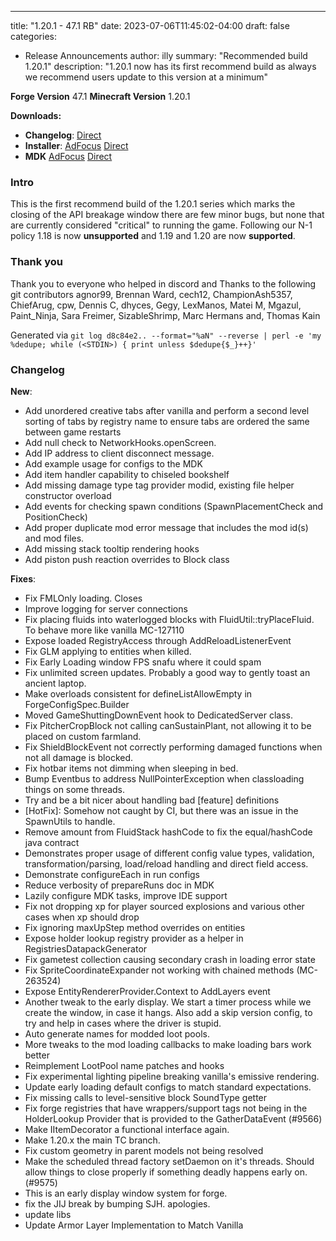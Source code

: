 ---
title: "1.20.1 - 47.1 RB"
date: 2023-07-06T11:45:02-04:00
draft: false
categories:
- Release Announcements
author: illy
summary: "Recommended build 1.20.1"
description: "1.20.1 now has its first recommend build as always we recommend users update to this version at a minimum"

**Forge Version** 47.1
**Minecraft Version** 1.20.1

**Downloads:**
* **Changelog**: [Direct](https://maven.minecraftforge.net/net/minecraftforge/forge/1.20.1-47.1.0/forge-1.20.1-47.1.0-changelog.txt)
* **Installer**: [AdFocus](https://adfoc.us/serve/sitelinks/?id=271228&url=https://maven.minecraftforge.net/net/minecraftforge/forge/1.20.1-47.1.0/forge-1.20.1-47.1.0-installer.jar) [Direct](https://maven.minecraftforge.net/net/minecraftforge/forge/1.20.1-47.1.0/forge-1.20.1-47.1.0-installer.jar)
* **MDK** [AdFocus](https://adfoc.us/serve/sitelinks/?id=271228&url=https://maven.minecraftforge.net/net/minecraftforge/forge/1.20.1-47.1.0/forge-1.20.1-47.1.0-mdk.zip) [Direct](https://maven.minecraftforge.net/net/minecraftforge/forge/1.20.1-47.1.0/forge-1.20.1-47.1.0-mdk.zip)

### Intro
This is the first recommend build of the 1.20.1 series which marks the closing of the API breakage window there are few minor bugs, but none that are currently considered "critical" to running the game. Following our N-1 policy 1.18 is now __unsupported__ and 1.19 and 1.20 are now __supported__.


### Thank you
Thank you to everyone who helped in discord
and Thanks to the following git contributors agnor99, Brennan Ward, cech12, ChampionAsh5357, ChiefArug, cpw, Dennis C, dhyces, Gegy, LexManos, Matei M, Mgazul, Paint_Ninja, Sara Freimer, SizableShrimp, Marc Hermans and, Thomas Kain

Generated via `git log d8c84e2.. --format="%aN" --reverse | perl -e 'my %dedupe; while (<STDIN>) { print unless $dedupe{$_}++}'`

### Changelog
__New__:
* Add unordered creative tabs after vanilla and perform a second level sorting of tabs by registry name to ensure tabs are ordered the same between game restarts
* Add null check to NetworkHooks.openScreen.
* Add IP address to client disconnect message.
* Add example usage for configs to the MDK
* Add item handler capability to chiseled bookshelf 
* Add missing damage type tag provider modid, existing file helper constructor overload
* Add events for checking spawn conditions (SpawnPlacementCheck and PositionCheck)
* Add proper duplicate mod error message that includes the mod id(s) and mod files.
* Add missing stack tooltip rendering hooks
* Add piston push reaction overrides to Block class

__Fixes__:
* Fix FMLOnly loading. Closes
* Improve logging for server connections
* Fix placing fluids into waterlogged blocks with FluidUtil::tryPlaceFluid. To behave more like vanilla MC-127110
* Expose loaded RegistryAccess through AddReloadListenerEvent
* Fix GLM applying to entities when killed.
* Fix Early Loading window FPS snafu where it could spam
* Fix unlimited screen updates. Probably a good way to gently toast an ancient laptop.
* Make overloads consistent for defineListAllowEmpty in ForgeConfigSpec.Builder
* Moved GameShuttingDownEvent hook to DedicatedServer class.
* Fix PitcherCropBlock not calling canSustainPlant, not allowing it to be placed on custom farmland.
* Fix ShieldBlockEvent not correctly performing damaged functions when not all damage is blocked.
* Fix hotbar items not dimming when sleeping in bed.
* Bump Eventbus to address NullPointerException when classloading things on some threads.
* Try and be a bit nicer about handling bad [feature] definitions 
* [HotFix]: Somehow not caught by CI, but there was an issue in the SpawnUtils to handle.
* Remove amount from FluidStack hashCode to fix the equal/hashCode java contract
* Demonstrates proper usage of different config value types, validation, transformation/parsing, load/reload handling and direct field access.
* Demonstrate configureEach in run configs
* Reduce verbosity of prepareRuns doc in MDK
* Lazily configure MDK tasks, improve IDE support
* Fix not dropping xp for player sourced explosions and various other cases when xp should drop
* Fix ignoring maxUpStep method overrides on entities
* Expose holder lookup registry provider as a helper in RegistriesDatapackGenerator
* Fix gametest collection causing secondary crash in loading error state
* Fix SpriteCoordinateExpander not working with chained methods (MC-263524)
* Expose EntityRendererProvider.Context to AddLayers event
* Another tweak to the early display. We start a timer process while we create the window, in case it hangs. Also add a skip version config, to try and help in cases where the driver is stupid.
* Auto generate names for modded loot pools.
* More tweaks to the mod loading callbacks to make loading bars work better
* Reimplement LootPool name patches and hooks
* Fix experimental lighting pipeline breaking vanilla's emissive rendering.
* Update early loading default configs to match standard expectations.
* Fix missing calls to level-sensitive block SoundType getter
* Fix forge registries that have wrappers/support tags not being in the HolderLookup Provider that is provided to the GatherDataEvent (#9566)
* Make IItemDecorator a functional interface again.
* Make 1.20.x the main TC branch.
* Fix custom geometry in parent models not being resolved
* Make the scheduled thread factory setDaemon on it's threads. Should allow things to close properly if something deadly happens early on. (#9575)
* This is an early display window system for forge.
* fix the JIJ break by bumping SJH. apologies.
* update libs
* Update Armor Layer Implementation to Match Vanilla